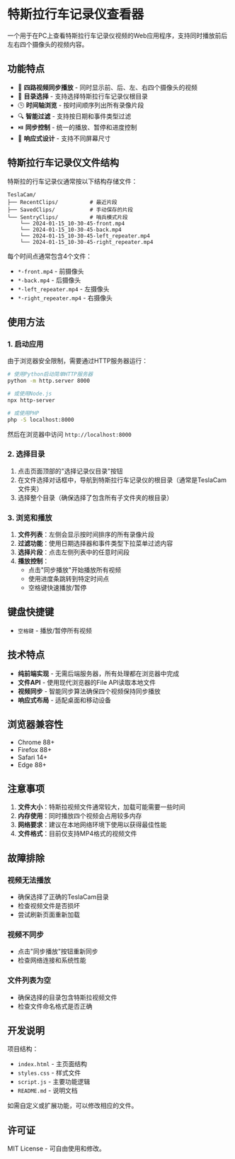# 特斯拉行车记录仪查看器

一个用于在PC上查看特斯拉行车记录仪视频的Web应用程序，支持同时播放前后左右四个摄像头的视频内容。

## 功能特点

- 🎥 **四路视频同步播放** - 同时显示前、后、左、右四个摄像头的视频
- 📁 **目录选择** - 支持选择特斯拉行车记录仪根目录
- 🕒 **时间轴浏览** - 按时间顺序列出所有录像片段
- 🔍 **智能过滤** - 支持按日期和事件类型过滤
- ⏯️ **同步控制** - 统一的播放、暂停和进度控制
- 📱 **响应式设计** - 支持不同屏幕尺寸

## 特斯拉行车记录仪文件结构

特斯拉的行车记录仪通常按以下结构存储文件：

```
TeslaCam/
├── RecentClips/          # 最近片段
├── SavedClips/           # 手动保存的片段  
└── SentryClips/          # 哨兵模式片段
    └── 2024-01-15_10-30-45-front.mp4
    └── 2024-01-15_10-30-45-back.mp4
    └── 2024-01-15_10-30-45-left_repeater.mp4
    └── 2024-01-15_10-30-45-right_repeater.mp4
```

每个时间点通常包含4个文件：
- `*-front.mp4` - 前摄像头
- `*-back.mp4` - 后摄像头  
- `*-left_repeater.mp4` - 左摄像头
- `*-right_repeater.mp4` - 右摄像头

## 使用方法

### 1. 启动应用

由于浏览器安全限制，需要通过HTTP服务器运行：

```bash
# 使用Python启动简单HTTP服务器
python -m http.server 8000

# 或使用Node.js
npx http-server

# 或使用PHP
php -S localhost:8000
```

然后在浏览器中访问 `http://localhost:8000`

### 2. 选择目录

1. 点击页面顶部的"选择记录仪目录"按钮
2. 在文件选择对话框中，导航到特斯拉行车记录仪的根目录（通常是TeslaCam文件夹）
3. 选择整个目录（确保选择了包含所有子文件夹的根目录）

### 3. 浏览和播放

1. **文件列表**：左侧会显示按时间排序的所有录像片段
2. **过滤功能**：使用日期选择器和事件类型下拉菜单过滤内容
3. **选择片段**：点击左侧列表中的任意时间段
4. **播放控制**：
   - 点击"同步播放"开始播放所有视频
   - 使用进度条跳转到特定时间点
   - 空格键快速播放/暂停

## 键盘快捷键

- `空格键` - 播放/暂停所有视频

## 技术特点

- **纯前端实现** - 无需后端服务器，所有处理都在浏览器中完成
- **文件API** - 使用现代浏览器的File API读取本地文件
- **视频同步** - 智能同步算法确保四个视频保持同步播放
- **响应式布局** - 适配桌面和移动设备

## 浏览器兼容性

- Chrome 88+
- Firefox 88+
- Safari 14+
- Edge 88+

## 注意事项

1. **文件大小**：特斯拉视频文件通常较大，加载可能需要一些时间
2. **内存使用**：同时播放四个视频会占用较多内存
3. **网络要求**：建议在本地网络环境下使用以获得最佳性能
4. **文件格式**：目前仅支持MP4格式的视频文件

## 故障排除

### 视频无法播放
- 确保选择了正确的TeslaCam目录
- 检查视频文件是否损坏
- 尝试刷新页面重新加载

### 视频不同步
- 点击"同步播放"按钮重新同步
- 检查网络连接和系统性能

### 文件列表为空
- 确保选择的目录包含特斯拉视频文件
- 检查文件命名格式是否正确

## 开发说明

项目结构：
- `index.html` - 主页面结构
- `styles.css` - 样式文件
- `script.js` - 主要功能逻辑
- `README.md` - 说明文档

如需自定义或扩展功能，可以修改相应的文件。

## 许可证

MIT License - 可自由使用和修改。